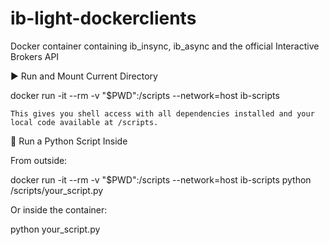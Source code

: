 # ib-light-dockerclients
Docker container containing ib_insync, ib_async and the official Interactive Brokers API  

▶️ Run and Mount Current Directory

docker run -it --rm -v "$PWD":/scripts --network=host ib-scripts

    This gives you shell access with all dependencies installed and your local code available at /scripts.

📜 Run a Python Script Inside

From outside:

docker run -it --rm -v "$PWD":/scripts --network=host ib-scripts python /scripts/your_script.py

Or inside the container:

python your_script.py


